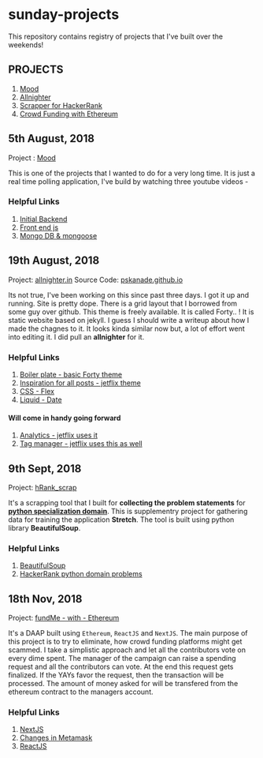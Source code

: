 # sunday-projects

This repository contains registry of projects that I've built over the weekends!

## PROJECTS

1. [Mood](#mood)
2. [Allnighter](#allnighter)
3. [Scrapper for HackerRank](#hrankscrap)
4. [Crowd Funding with Ethereum](#fundme)

<a name="mood"></a>

## 5th August, 2018

Project : [Mood](https://github.com/pskanade/mood)

This is one of the projects that I wanted to do for a very long time. It is just a real time polling application, I've build by watching three youtube videos -

### Helpful Links

1. [Initial Backend](https://www.youtube.com/watch?v=SSDED3XKz-0&t=509s)
2. [Front end js](https://www.youtube.com/watch?v=DrIiWAnxXYs&t=24s)
3. [Mongo DB & mongoose](https://www.youtube.com/watch?v=MZ6wMonyVyY)

<a name="allnighter"></a>

## 19th August, 2018

Project: [allnighter.in](https://allnighter.in)
Source Code: [pskanade.github.io](https://github.com/pskanade/pskanade.github.io)

Its not true, I've been working on this since past three days. I got it up and running. Site is pretty dope. There is a grid layout that I borrowed from some guy over github. This theme is freely available. It is called Forty.. ! It is static website based on jekyll. I guess I should write a writeup about how I made the chagnes to it. It looks kinda similar now but, a lot of effort went into editing it. I did pull an **allnighter** for it.

### Helpful Links

1. [Boiler plate - basic Forty theme](https://github.com/andrewbanchich/forty-jekyll-theme)
2. [Inspiration for all posts - jetflix theme](https://github.com/thiagorossener/jekflix-template)
3. [CSS - Flex](https://css-tricks.com/snippets/css/a-guide-to-flexbox/)
4. [Liquid - Date](http://alanwsmith.com/jekyll-liquid-date-formatting-examples)

#### Will come in handy going forward

1. [Analytics - jetflix uses it](https://developers.google.com/analytics/devguides/collection/)
2. [Tag manager - jetflix uses this as well](https://tagmanager.google.com/#/home)

<a name="hrankscrap"></a>

## 9th Sept, 2018

Project: [hRank_scrap](https://github.com/pskanade/hRank_scrap)

It's a scrapping tool that I built for **collecting the problem statements** for **[python specialization domain](https://www.hackerrank.com/domains/python)**. This is supplementry project for gathering data for training the application **Stretch**. The tool is built using python library **BeautifulSoup**.

### Helpful Links

1. [BeautifulSoup](https://www.crummy.com/software/BeautifulSoup/bs4/doc/)
2. [HackerRank python domain problems](https://www.hackerrank.com/domains/python)

<a name="fundme"></a>

## 18th Nov, 2018

Project: [fundMe - with - Ethereum](https://github.com/pskanade/fundMe-With-Ethereum)

It's a DAAP built using `Ethereum`, `ReactJS` and `NextJS`. The main purpose of this project is to try to eliminate, how crowd funding platforms might get scammed. I take a simplistic approach and let all the contributors vote on every dime spent. The manager of the campaign can raise a spending request and all the contributors can vote. At the end this request gets finalized. If the YAYs favor the request, then the transaction will be processed. The amount of money asked for will be transfered from the ethereum contract to the managers account.

### Helpful Links

1. [NextJS](https://nextjs.org/)
2. [Changes in Metamask](https://medium.com/metamask/https-medium-com-metamask-breaking-change-injecting-web3-7722797916a8)
3. [ReactJS](https://reactjs.org/)
